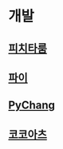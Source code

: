 # 개발

## [피치타룸](?p=peachtaroom)

## [파이](?p=pichan)

## [PyChang](?p=pychang)

## [코코아츠](?p=cocoartz)